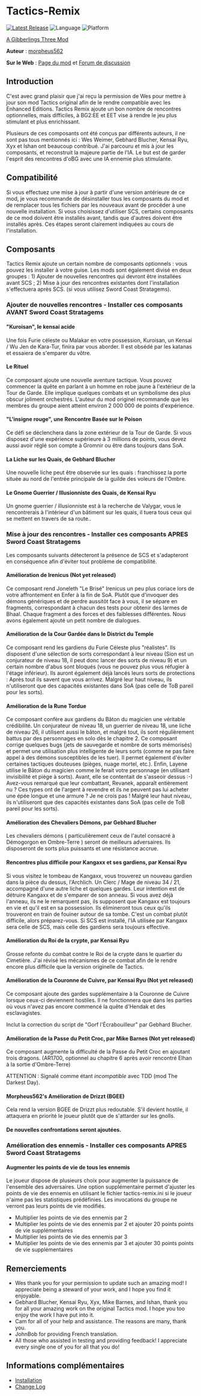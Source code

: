 # Tactics-Remix

[![Latest Release](https://img.shields.io/github/v/release/gibberlings3/Tactics-Remix?include_prereleases)](https://github.com/Gibberlings3/Tactics-Remix/releases/latest)
![Language](https://img.shields.io/static/v1?label=language&message=english%20%7C%20french&color=informational)
![Platform](https://img.shields.io/static/v1?label=platform&message=windows%20%7C%20macos%20%7C%20linux&color=informational)

[A Gibberlings Three Mod](https://www.gibberlings3.net/)

**Auteur** : [morpheus562](https://www.gibberlings3.net/profile/11591-morpheus562/)

**Sur le Web** : [Page du mod](https://www.gibberlings3.net/mods/quests/tactics-remix/) et [Forum de discussion](https://www.gibberlings3.net/forums/topic/35950-tactics-remix/)

## Introduction

C'est avec grand plaisir que j'ai reçu la permission de Wes pour mettre à jour son mod Tactics original afin de le rendre compatible avec les Enhanced Editions. Tactics Remix ajoute un bon nombre de rencontres optionnelles, mais difficiles, à BG2:EE et EET vise à rendre le jeu plus stimulant et plus enrichissant.

Plusieurs de ces composants ont été conçus par différents auteurs, il ne sont pas tous mentionnés ici : Wes Weimer, Gebhard Blucher, Kensai Ryu, Xyx et Ishan ont beaucoup contribué. J'ai parcouru et mis à jour les composants, et reconstruit la majeure partie de l'IA. Le but est de garder l'esprit des rencontres d'oBG avec une IA ennemie plus stimulante.

## Compatibilité

Si vous effectuez une mise à jour à partir d'une version antérieure de ce mod, je vous recommande de désinstaller tous les composants du mod et de remplacer tous les fichiers par les nouveaux avant de procéder à une nouvelle installation. Si vous choisissez d'utiliser SCS, certains composants de ce mod doivent être installés avant, tandis que d'autres doivent être installés après. Ces étapes seront clairement indiquées au cours de l'installation.

## Composants

Tactics Remix ajoute un certain nombre de composants optionnels : vous pouvez les installer à votre guise. Les mods sont également divisé en deux groupes : 1) Ajouter de nouvelles rencontres qui devront être installées avant SCS ; 2) Mise à jour des rencontres existantes dont l'installation s'effectuera après SCS. (si vous utilisez Sword Coast Stratagems).

### Ajouter de nouvelles rencontres - Installer ces composants AVANT Sword Coast Stratagems

#### "Kuroisan", le kensai acide

Une fois Furie céleste ou Malakar en votre possession, Kuroisan, un Kensai / Wu Jen de Kara-Tur, finira par vous aborder. Il est obsédé par les katanas et essaiera de s'emparer du vôtre. 

#### Le Rituel

Ce composant ajoute une nouvelle aventure tactique. Vous pouvez commencer la quête en parlant à un homme en robe jaune à l'extérieur de la Tour de Garde. Elle implique quelques combats et un symbolisme des plus obscur joliment orchestrés. L'auteur du mod originel recommande que les membres du groupe aient atteint environ 2 000 000 de points d'expérience. 

#### "L'insigne rouge", une Rencontre Basée sur le Poison

Ce défi se déclenchera dans la zone extérieur de la Tour de Garde. Si vous disposez d'une expérience supérieure à 3 millions de points, vous devez aussi avoir réglé son compte à Gromnir ou être dans toujours dans SoA.

#### La Liche sur les Quais, de Gebhard Blucher

Une nouvelle liche peut être observée sur les quais : franchissez la porte située au nord de l'entrée principale de la guilde des voleurs de l'Ombre.

#### Le Gnome Guerrier / Illusionniste des Quais, de Kensai Ryu

Un gnome guerrier / illusionniste est à la recherche de Valygar, vous le rencontrerais à l'intérieur d'un bâtiment sur les quais, il tuera tous ceux qui se mettent en travers de sa route..

### Mise à jour des rencontres - Installer ces composants APRES Sword Coast Stratagems

Les composants suivants détecteront la présence de SCS et s'adapteront en conséquence afin d'éviter tout problème de compatibilité.

#### Amélioration de Irenicus (Not yet released)

Ce composant rend Joneleth "Le Brisé" Irenicus un peu plus coriace lors de votre affrontement en Enfer à la fin de SoA. Plutôt que d'invoquer des démons génériques et de perdre aussitôt face à vous, il se sépare en fragments, correspondant à chacun des tests pour obtenir des larmes de Bhaal. Chaque fragment a des forces et des faiblesses différentes. Nous avons également ajouté un petit nombre de dialogues.

#### Amélioration de la Cour Gardée dans le District du Temple

Ce composant rend les gardiens du Furie Céleste plus "réalistes". Ils disposent d'une sélection de sorts correspondant à leur niveau (Sion est un conjurateur de niveau 18, il peut donc lancer des sorts de niveau 9) et un certain nombre d'abus sont bloqués (vous ne pouvez plus vous réfugier à l'étage inférieur). Ils auront également déjà lancés leurs sorts de protections : Après tout ils savent que vous arrivez. Malgré leur haut niveau, ils n'utiliseront que des capacités existantes dans SoA (pas celle de ToB pareil pour les sorts).

#### Amélioration de la Rune Tordue

Ce composant confère aux gardiens du Bâton du magicien une véritable crédibilité. Un conjurateur de niveau 18, un guerrier de niveau 18, une liche de niveau 26, il utilisent aussi le bâton, et malgré tout, ils sont régulièrement battus par des personnages en solo dès le chapitre 2. Ce composant corrige quelques bugs (jets de sauvegarde et nombre de sorts mémorisés) et permet une utilisation plus intelligente de leurs sorts (comme ne pas faire appel à des démons susceptibles de les tuer). Il permet également d'éviter certaines tactiques douteuses (pièges, nuage mortel, etc.). Enfin, Layene utilise le Bâton du magicien comme le ferait votre personnage (en utilisant invisibilité et piège à sorts). Avant, elle se contentait de s'asseoir dessus :-) Avez-vous remarqué que leur combattant, Revanek, apparaît entièrement nu ? Ces types ont de l'argent à revendre et ils ne peuvent pas lui acheter une épée longue et une armure ? Je ne crois pas ! Malgré leur haut niveau, ils n'utiliseront que des capacités existantes dans SoA (pas celle de ToB pareil pour les sorts).

#### Amélioration des Chevaliers Démons, par Gebhard Blucher

Les chevaliers démons ( particulièrement ceux de l'autel consacré à Démogorgon en Ombre-Terre ) seront de meilleurs adversaires. Ils disposeront de sorts plus puissants et une résistance accrue. 

#### Rencontres plus difficile pour Kangaxx et ses gardiens, par Kensai Ryu

Si vous visitez le tombeau de Kangaxx, vous trouverez un nouveau gardien dans la pièce du dessus, l'Archlich. Un Clerc / Mage de niveau 34 / 21, accompagné d'une autre liche et quelques gardes. Leur intention est de détruire Kangaxx et de s'emparer de son anneau. Si vous avez déjà l'anneau, ils ne le remarquent pas, ils supposent que Kangaxx est toujours en vie et qu'il est en sa possession. Ils élimineront tous ceux qu'ils trouveront en train de fouiner autour de sa tombe. C'est un combat plutôt difficile, alors préparez-vous. Si SCS est installé, l'IA utilisée par Kangaxx sera celle de SCS, mais celle des gardiens sera toujours effective.

#### Amélioration du Roi de la crypte, par Kensai Ryu

Grosse refonte du combat contre le Roi de la crypte dans le quartier du Cimetière. J'ai révisé les mécanismes de ce combat afin de le rendre encore plus difficile que la version originelle de Tactics. 

#### Amélioration de la Couronne de Cuivre, par Kensai Ryu (Not yet released)

Ce composant ajoute des gardes supplémentaire à la Couronne de Cuivre lorsque ceux-ci deviennent hostiles. Il ne fonctionnera que dans les parties où vous n'avez pas encore commencé la quête d'Hendak et des esclavagistes. 

Inclut la correction du script de "Gorf l'Écrabouilleur" par Gebhard Blucher.

#### Amélioration de la Passe du Petit Croc, par Mike Barnes (Not yet released)

Ce composant augmente la difficulté de la Passe du Petit Croc en ajoutant trois dragons. (AR1700, optionnel au chapitre 6 après avoir rencontré Elhan à la sortie d'Ombre-Terre) 

ATTENTION : Signalé comme étant *incompatible* avec TDD (mod The Darkest Day). 

#### Morpheus562's Amélioration de Drizzt (BGEE)

Cela rend la version BGEE de Drizzt plus redoutable. S'il devient hostile, il attaquera en priorité le joueur plutôt que de s'attarder sur les gnolls.

#### De nouvelles confrontations seront ajoutées.

### Amélioration des ennemis - Installer ces composants APRES Sword Coast Stratagems

#### Augmenter les points de vie de tous les ennemis

Le joueur dispose de plusieurs choix pour augmenter la puissance de l'ensemble des adversaires. 
Une option supplémentaire permet d'ajuster les points de vie des ennemis en utilisant le fichier tactics-remix.ini si le joueur n'aime pas les statistiques prédéfinies.
Les invocations du groupe ne verront pas leurs points de vie modifiés. 

- Multiplier les points de vie des ennemis par 2
- Multiplier les points de vie des ennemis par 2 et ajouter 20 points points de vie supplémentaires
- Multiplier les points de vie des ennemis par 3
- Multiplier les points de vie des ennemis par 3 et ajouter 30 points points de vie supplémentaires

## Remerciements

- Wes thank you for your permission to update such an amazing mod! I appreciate being a steward of your work, and I hope you find it enjoyable.
- Gebhard Blucher, Kensai Ryu, Xyx, Mike Barnes, and Ishan, thank you for all your amazing work on the original Tactics mod. I hope you too enjoy the work I have put into it.
- Cam for all of your help and assistance. The reasons are many, thank you.
- JohnBob for providing French translation.
- All those who assisted in testing and providing feedback! I appreciate every single one of you for all that you do!

## Informations complémentaires

- [Installation](INSTALL.md)
- [Change Log](CHANGELOG.md)
